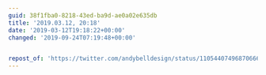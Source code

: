 ```yaml
---
guid: 38f1fba0-8218-43ed-ba9d-ae0a02e635db
title: '2019.03.12, 20:18'
date: '2019-03-12T19:18:22+00:00'
changed: '2019-09-24T07:19:48+00:00'


repost_of: 'https://twitter.com/andybelldesign/status/1105440749687066624?s=19'
---
```


